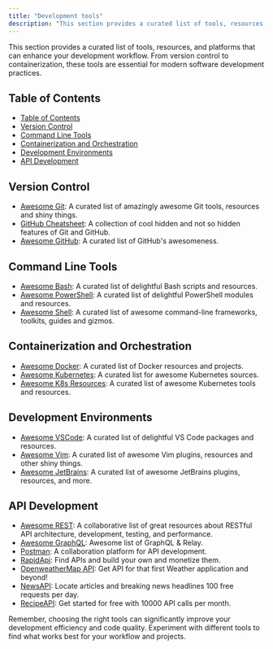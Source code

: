 ```yaml
---
title: "Development tools"
description: "This section provides a curated list of tools, resources, and platforms that can enhance your development workflow. From version control to containerization, these tools are essential for modern software development practices."
---
```


This section provides a curated list of tools, resources, and platforms that can enhance your development workflow. From version control to containerization, these tools are essential for modern software development practices.

## Table of Contents
- [Table of Contents](#table-of-contents)
- [Version Control](#version-control)
- [Command Line Tools](#command-line-tools)
- [Containerization and Orchestration](#containerization-and-orchestration)
- [Development Environments](#development-environments)
- [API Development](#api-development)

## Version Control

- <a href="https://github.com/dictcp/awesome-git" target="_blank" rel="noopener noreferrer">Awesome Git</a>: A curated list of amazingly awesome Git tools, resources and shiny things.
- <a href="https://github.com/tiimgreen/github-cheat-sheet" target="_blank" rel="noopener noreferrer">GitHub Cheatsheet</a>: A collection of cool hidden and not so hidden features of Git and GitHub.
- <a href="https://github.com/phillipadsmith/awesome-github" target="_blank" rel="noopener noreferrer">Awesome GitHub</a>: A curated list of GitHub's awesomeness.

## Command Line Tools

- <a href="https://github.com/awesome-lists/awesome-bash" target="_blank" rel="noopener noreferrer">Awesome Bash</a>: A curated list of delightful Bash scripts and resources.
- <a href="https://github.com/janikvonrotz/awesome-powershell" target="_blank" rel="noopener noreferrer">Awesome PowerShell</a>: A curated list of delightful PowerShell modules and resources.
- <a href="https://github.com/alebcay/awesome-shell" target="_blank" rel="noopener noreferrer">Awesome Shell</a>: A curated list of awesome command-line frameworks, toolkits, guides and gizmos.

## Containerization and Orchestration

- <a href="https://github.com/veggiemonk/awesome-docker" target="_blank" rel="noopener noreferrer">Awesome Docker</a>: A curated list of Docker resources and projects.
- <a href="https://github.com/ramitsurana/awesome-kubernetes" target="_blank" rel="noopener noreferrer">Awesome Kubernetes</a>: A curated list for awesome Kubernetes sources.
- <a href="https://github.com/tomhuang12/awesome-k8s-resources" target="_blank" rel="noopener noreferrer">Awesome K8s Resources</a>: A curated list of awesome Kubernetes tools and resources.

## Development Environments

- <a href="https://github.com/viatsko/awesome-vscode" target="_blank" rel="noopener noreferrer">Awesome VSCode</a>: A curated list of delightful VS Code packages and resources.
- <a href="https://github.com/akrawchyk/awesome-vim" target="_blank" rel="noopener noreferrer">Awesome Vim</a>: A curated list of awesome Vim plugins, resources and other shiny things.
- <a href="https://github.com/JetBrains/awesome-jetbrains" target="_blank" rel="noopener noreferrer">Awesome JetBrains</a>: A curated list of awesome JetBrains plugins, resources, and more.

## API Development

- <a href="https://github.com/marmelab/awesome-rest" target="_blank" rel="noopener noreferrer">Awesome REST</a>: A collaborative list of great resources about RESTful API architecture, development, testing, and performance.
- <a href="https://github.com/chentsulin/awesome-graphql" target="_blank" rel="noopener noreferrer">Awesome GraphQL</a>: Awesome list of GraphQL & Relay.
- <a href="https://www.postman.com/" target="_blank" rel="noopener noreferrer">Postman</a>: A collaboration platform for API development.
- <a href="https://rapidapi.com/" target="_blank" rel="noopener">RapidApi</a>: Find APIs and build your own and monetize them.
- <a href="https://openweathermap.org/api" target="_blank" rel="noopener">OpenweatherMap API</a>: Get API for that first Weather application and beyond!
- <a href="https://newsapi.org/" target="_blank" rel="noopener">NewsAPI</a>: Locate articles and breaking news headlines 100 free requests per day.
- <a href="https://developer.edamam.com/edamam-recipe-api" target="_blank" rel="noopener">RecipeAPI</a>: Get started for free with 10000 API calls per month.


Remember, choosing the right tools can significantly improve your development efficiency and code quality. Experiment with different tools to find what works best for your workflow and projects.